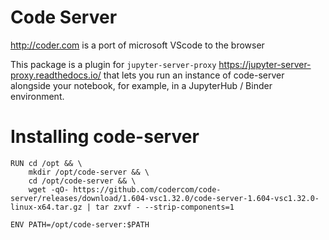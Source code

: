 Code Server
=========

http://coder.com is a port of microsoft VScode to the browser

This package is a plugin for `jupyter-server-proxy` <https://jupyter-server-proxy.readthedocs.io/>
that lets you run an instance of code-server alongside your notebook, for example,
in a JupyterHub / Binder environment.

Installing code-server
================
```
RUN	cd /opt && \
	mkdir /opt/code-server && \
	cd /opt/code-server && \
	wget -qO- https://github.com/codercom/code-server/releases/download/1.604-vsc1.32.0/code-server-1.604-vsc1.32.0-linux-x64.tar.gz | tar zxvf - --strip-components=1

ENV	PATH=/opt/code-server:$PATH
```
